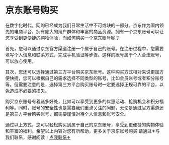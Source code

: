 # 京东账号购买

在数字化时代，网购已经成为我们日常生活中不可或缺的一部分。京东作为国内领先的电商平台，拥有庞大的用户群体和丰富的商品资源。拥有一个京东账号可以让您享受到更便捷的购物体验，而如何购买一个京东账号呢？

首先，您可以通过京东官方渠道注册一个属于自己的账号。在注册过程中，您需要填写个人信息和联系方式，完成手机验证等步骤。这样的账号属于个人合法账号，可以放心使用。

其次，您还可以选择通过第三方平台购买京东账号。这种购买方式相对来说更加方便快捷，您可以根据自己的需求选择不同类型的账号，比如会员账号或者积分账号等。但需要注意的是，选择第三方平台购买账号时一定要选择正规可靠的平台，以免造成不必要的损失。

购买京东账号有着诸多好处，比如可以享受到更多的优惠活动、抢购机会和积分福利等。同时，账号的安全性也是需要我们重点关注的问题，无论是通过官方渠道还是第三方平台购买账号，都需要谨慎对待个人信息和账号安全。

通过以上方式，您可以轻松购买到属于自己的京东账号，享受到更便捷的购物体验和丰富的福利。希望以上内容对您有所帮助，更多关于京东账号购买 请通过✈与我们联系，感谢阅读！[点我联系✈](https://plus.G208.com)